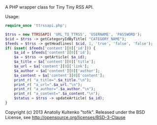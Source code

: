 A PHP wrapper class for Tiny Tiny RSS API.

Usage:

```php
require_once 'ttrssapi.php';

$trss = new TTRSSAPI( 'URL_TO_TTRSS', 'USERNAME', 'PASSWORD');
$cid = $trss -> getCategoryIdByTitle( "CATEGORY_NAME");
$feeds = $trss -> getHeadlines( $cid, 1, 'true', 'false', 'false');
if( isset( $feeds['content'][0]['id'])) {
    $a_id = $feeds['content'][0]['id'];
    $a = $trss -> getArticle( $a_id);
    $a_title = $a['content'][0]['title'];
    $a_url = $a['content'][0]['link'];
    $a_author = $a['content'][0]['author'];
    $a_content = $a['content'][0]['content'];
    print_r( "a_title=".$a_title."\n");
    print_r( "a_url=".$a_url."\n");
    print_r( "a_author=".$a_author."\n");
    print_r( "a_content=".$a_content."\n");
    $status = $trss -> updateArticle( $a_id);
}

```

Copyright (c) 2013 Anatoliy Kultenko "tofik".
Released under the BSD License, see http://opensource.org/licenses/BSD-3-Clause
